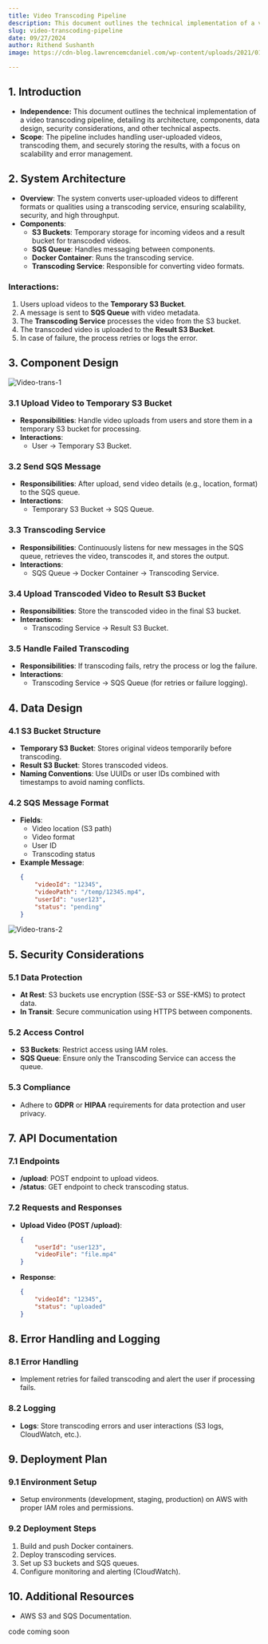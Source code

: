 ```yaml
---
title: Video Transcoding Pipeline
description: This document outlines the technical implementation of a video transcoding pipeline, detailing its architecture, components, data design, security considerations, and other technical aspects.
slug: video-transcoding-pipeline
date: 09/27/2024
author: Rithend Sushanth
image: https://cdn-blog.lawrencemcdaniel.com/wp-content/uploads/2021/01/30083957/aws-s3-logo.png

---
```


## 1. Introduction

- **Independence:** This document outlines the technical implementation of a video transcoding pipeline, detailing its architecture, components, data design, security considerations, and other technical aspects.
- **Scope**: The pipeline includes handling user-uploaded videos, transcoding them, and securely storing the results, with a focus on scalability and error management.

## 2. System Architecture

- **Overview**: The system converts user-uploaded videos to different formats or qualities using a transcoding service, ensuring scalability, security, and high throughput.
- **Components**:
    - **S3 Buckets**: Temporary storage for incoming videos and a result bucket for transcoded videos.
    - **SQS Queue**: Handles messaging between components.
    - **Docker Container**: Runs the transcoding service.
    - **Transcoding Service**: Responsible for converting video formats.
    
### Interactions:
1. Users upload videos to the **Temporary S3 Bucket**.
2. A message is sent to **SQS Queue** with video metadata.
3. The **Transcoding Service** processes the video from the S3 bucket.
4. The transcoded video is uploaded to the **Result S3 Bucket**.
5. In case of failure, the process retries or logs the error.

## 3. Component Design

![Video-trans-1](/assets/video-transcoding-pipeline-1.png)

### 3.1 Upload Video to Temporary S3 Bucket
- **Responsibilities**: Handle video uploads from users and store them in a temporary S3 bucket for processing.
- **Interactions**: 
    - User -> Temporary S3 Bucket.

### 3.2 Send SQS Message
- **Responsibilities**: After upload, send video details (e.g., location, format) to the SQS queue.
- **Interactions**: 
    - Temporary S3 Bucket -> SQS Queue.

### 3.3 Transcoding Service
- **Responsibilities**: Continuously listens for new messages in the SQS queue, retrieves the video, transcodes it, and stores the output.
- **Interactions**: 
    - SQS Queue -> Docker Container -> Transcoding Service.

### 3.4 Upload Transcoded Video to Result S3 Bucket
- **Responsibilities**: Store the transcoded video in the final S3 bucket.
- **Interactions**: 
    - Transcoding Service -> Result S3 Bucket.

### 3.5 Handle Failed Transcoding
- **Responsibilities**: If transcoding fails, retry the process or log the failure.
- **Interactions**: 
    - Transcoding Service -> SQS Queue (for retries or failure logging).

## 4. Data Design

### 4.1 S3 Bucket Structure
- **Temporary S3 Bucket**: Stores original videos temporarily before transcoding.
- **Result S3 Bucket**: Stores transcoded videos.
- **Naming Conventions**: Use UUIDs or user IDs combined with timestamps to avoid naming conflicts.

### 4.2 SQS Message Format
- **Fields**:
    - Video location (S3 path)
    - Video format
    - User ID
    - Transcoding status
- **Example Message**:
    ```json
    {
        "videoId": "12345",
        "videoPath": "/temp/12345.mp4",
        "userId": "user123",
        "status": "pending"
    }
    ```

![Video-trans-2](/assets/video-transcoding-pipeline-2.png)

## 5. Security Considerations

### 5.1 Data Protection
- **At Rest**: S3 buckets use encryption (SSE-S3 or SSE-KMS) to protect data.
- **In Transit**: Secure communication using HTTPS between components.

### 5.2 Access Control
- **S3 Buckets**: Restrict access using IAM roles.
- **SQS Queue**: Ensure only the Transcoding Service can access the queue.
  
### 5.3 Compliance
- Adhere to **GDPR** or **HIPAA** requirements for data protection and user privacy.

## 7. API Documentation

### 7.1 Endpoints
- **/upload**: POST endpoint to upload videos.
- **/status**: GET endpoint to check transcoding status.

### 7.2 Requests and Responses
- **Upload Video (POST /upload)**:
    ```json
    {
        "userId": "user123",
        "videoFile": "file.mp4"
    }
    ```
- **Response**:
    ```json
    {
        "videoId": "12345",
        "status": "uploaded"
    }
    ```

## 8. Error Handling and Logging

### 8.1 Error Handling
- Implement retries for failed transcoding and alert the user if processing fails.

### 8.2 Logging
- **Logs**: Store transcoding errors and user interactions (S3 logs, CloudWatch, etc.).

## 9. Deployment Plan

### 9.1 Environment Setup
- Setup environments (development, staging, production) on AWS with proper IAM roles and permissions.

### 9.2 Deployment Steps
1. Build and push Docker containers.
2. Deploy transcoding services.
3. Set up S3 buckets and SQS queues.
4. Configure monitoring and alerting (CloudWatch).


## 10. Additional Resources
- AWS S3 and SQS Documentation.


code coming soon
